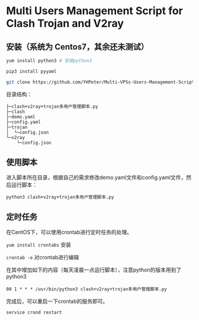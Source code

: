 # Multi Users Management Script for Clash Trojan and V2ray

## 安装（系统为 Centos7，其余还未测试）

```bash
yum install python3 # 安装python3

pip3 install pyyaml

git clone https://github.com/YHPeter/Multi-VPSs-Users-Management-Script-for-Trojan-and-V2ray.git
```

目录结构：

```
├─clash+v2ray+trojan多用户管理脚本.py
├─clash
├─demo.yaml
├─config.yaml
├─trojan
│  └─config.json
└─v2ray
    └─config.json
```
## 使用脚本

进入脚本所在目录，根据自己的需求修改demo.yaml文件和config.yaml文件，然后运行脚本：

```python3 clash+v2ray+trojan多用户管理脚本.py ```

## 定时任务

在CentOS下，可以使用crontab进行定时任务的处理。

```yum install crontabs``` 安装

```crontab -e``` 对crontab进行编辑

在其中增加如下的内容（每天凌晨一点运行脚本），注意python的版本用到了 python3

```00 1 * * * /usr/bin/python3 clash+v2ray+trojan多用户管理脚本.py```
　　

完成后，可以重启一下crontab的服务即可。

```service crond restart```
